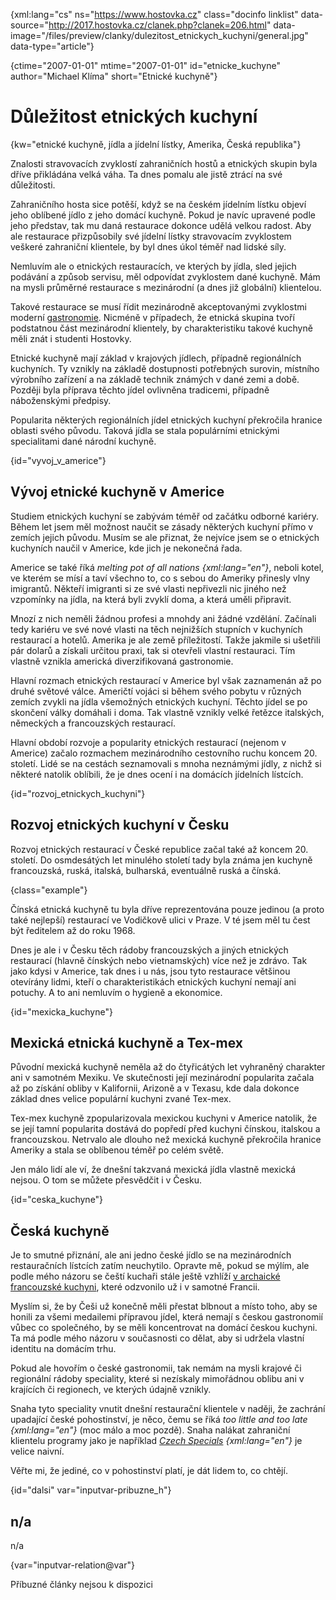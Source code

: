 
{xml:lang="cs" ns="https://www.hostovka.cz" class="docinfo linklist" data-source="http://2017.hostovka.cz/clanek.php?clanek=206.html" data-image="/files/preview/clanky/dulezitost\_etnickych\_kuchyni/general.jpg" data-type="article"}

{ctime="2007-01-01" mtime="2007-01-01" id="etnicke_kuchyne" author="Michael Klíma" short="Etnické kuchyně"}

# Důležitost etnických kuchyní

<!-- generated attribute kw by user_updatekw.sh on 2020-07-05, do not edit -->

{kw="etnické kuchyně, jídla a jídelní lístky, Amerika, Česká republika"}

Znalosti stravovacích zvyklostí zahraničních hostů a etnických skupin byla dříve přikládána velká váha. Ta dnes pomalu ale jistě ztrácí na své důležitosti.

Zahraničního hosta sice potěší, když se na českém jídelním lístku objeví jeho oblíbené jídlo z jeho domácí kuchyně. Pokud je navíc upravené podle jeho představ, tak mu daná restaurace dokonce udělá velkou radost. Aby ale restaurace přizpůsobily své jídelní lístky stravovacím zvyklostem veškeré zahraniční klientele, by byl dnes úkol téměř nad lidské síly.

Nemluvím ale o etnických restauracích, ve kterých by jídla, sled jejich podávání a způsob servisu, měl odpovídat zvyklostem dané kuchyně. Mám na mysli průměrné restaurace s mezinárodní (a dnes již globální) klientelou.

Takové restaurace se musí řídit mezinárodně akceptovanými zvyklostmi moderní [gastronomie][1]. Nicméně v případech, že etnická skupina tvoří podstatnou část mezinárodní klientely, by charakteristiku takové kuchyně měli znát i studenti Hostovky.

Etnické kuchyně mají základ v krajových jídlech, případně regionálních kuchyních. Ty vznikly na základě dostupnosti potřebných surovin, místního výrobního zařízení a na základě technik známých v dané zemi a době. Později byla příprava těchto jídel ovlivněna tradicemi, případně náboženskými předpisy.

Popularita některých regionálních jídel etnických kuchyní překročila hranice oblasti svého původu. Taková jídla se stala populárními etnickými specialitami dané národní kuchyně.

{id="vyvoj\_v\_americe"}

## Vývoj etnické kuchyně v Americe

Studiem etnických kuchyní se zabývám téměř od začátku odborné kariéry. Během let jsem měl možnost naučit se zásady některých kuchyní přímo v zemích jejich původu. Musím se ale přiznat, že nejvíce jsem se o etnických kuchyních naučil v Americe, kde jich je nekonečná řada.

Americe se také říká _melting pot of all nations {xml:lang="en"}_, neboli kotel, ve kterém se mísí a taví všechno to, co s sebou do Ameriky přinesly vlny imigrantů. Někteří imigranti si ze své vlasti nepřivezli nic jiného než vzpomínky na jídla, na která byli zvyklí doma, a která uměli připravit.

Mnozí z nich neměli žádnou profesi a mnohdy ani žádné vzdělání. Začínali tedy kariéru ve své nové vlasti na těch nejnižších stupních v kuchyních restaurací a hotelů. Amerika je ale země příležitostí. Takže jakmile si ušetřili pár dolarů a získali určitou praxi, tak si otevřeli vlastní restauraci. Tím vlastně vznikla americká diverzifikovaná gastronomie.

Hlavní rozmach etnických restaurací v Americe byl však zaznamenán až po druhé světové válce. Američtí vojáci si během svého pobytu v různých zemích zvykli na jídla všemožných etnických kuchyní. Těchto jídel se po skončení války domáhali i doma. Tak vlastně vznikly velké řetězce italských, německých a francouzských restaurací.

Hlavní období rozvoje a popularity etnických restaurací (nejenom v Americe) začalo rozmachem mezinárodního cestovního ruchu koncem 20. století. Lidé se na cestách seznamovali s mnoha neznámými jídly, z nichž si některé natolik oblíbili, že je dnes ocení i na domácích jídelních lístcích.

{id="rozvoj\_etnickych\_kuchyni"}

## Rozvoj etnických kuchyní v Česku

Rozvoj etnických restaurací v České republice začal také až koncem 20. století. Do osmdesátých let minulého století tady byla známa jen kuchyně francouzská, ruská, italská, bulharská, eventuálně ruská a čínská.

{class="example"}

Čínská etnická kuchyně tu byla dříve reprezentována pouze jedinou (a proto také nejlepší) restaurací ve Vodičkově ulici v Praze. V té jsem měl tu čest být ředitelem až do roku 1968.

Dnes je ale i v Česku těch rádoby francouzských a jiných etnických restaurací (hlavně čínských nebo vietnamských) více než je zdrávo. Tak jako kdysi v Americe, tak dnes i u nás, jsou tyto restaurace většinou otevírány lidmi, kteří o charakteristikách etnických kuchyní nemají ani potuchy. A to ani nemluvím o hygieně a ekonomice.

{id="mexicka_kuchyne"}

## Mexická etnická kuchyně a Tex-mex

Původní mexická kuchyně neměla až do čtyřicátých let vyhraněný charakter ani v samotném Mexiku. Ve skutečnosti její mezinárodní popularita začala až po získání obliby v Kalifornii, Arizoně a v Texasu, kde dala dokonce základ dnes velice populární kuchyni zvané Tex-mex.

Tex-mex kuchyně zpopularizovala mexickou kuchyni v Americe natolik, že se její tamní popularita dostává do popředí před kuchyni čínskou, italskou a francouzskou. Netrvalo ale dlouho než mexická kuchyně překročila hranice Ameriky a stala se oblíbenou téměř po celém světě.

Jen málo lidí ale ví, že dnešní takzvaná mexická jídla vlastně mexická nejsou. O tom se můžete přesvědčit i v Česku.

{id="ceska_kuchyne"}

## Česká kuchyně

Je to smutné přiznání, ale ani jedno české jídlo se na mezinárodních restauračních lístcích zatím neuchytilo. Opravte mě, pokud se mýlím, ale podle mého názoru se čeští kuchaři stále ještě vzhlíží [v archaické francouzské kuchyni][2], které odzvonilo už i v samotné Francii.

Myslím si, že by Češi už konečně měli přestat blbnout a místo toho, aby se honili za všemi medailemi přípravou jídel, která nemají s českou gastronomií vůbec co společného, by se měli koncentrovat na domácí českou kuchyni. Ta má podle mého názoru v současnosti co dělat, aby si udržela vlastní identitu na domácím trhu.

Pokud ale hovořím o české gastronomii, tak nemám na mysli krajové či regionální rádoby speciality, které si nezískaly mimořádnou oblibu ani v krajících či regionech, ve kterých údajně vznikly.

Snaha tyto speciality vnutit dnešní restaurační klientele v naději, že zachrání upadající české pohostinství, je něco, čemu se říká _too little and too late {xml:lang="en"}_ (moc málo a moc pozdě). Snaha nalákat zahraniční klientelu programy jako je například _[Czech Specials][3] {xml:lang="en"}_ je velice naivní. 

Věřte mi, že jediné, co v pohostinství platí, je dát lidem to, co chtějí.

{id="dalsi" var="inputvar-pribuzne_h"}

## n/a

n/a

{var="inputvar-relation@var"}

Příbuzné články nejsou k dispozici

 [1]: gastronomie
 [2]: francouzska_gastronomie
 [3]: czech_specials

